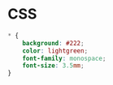 # CSS

```css
* {
    background: #222;
    color: lightgreen;
    font-family: monospace;
    font-size: 3.5mm;
}
```
